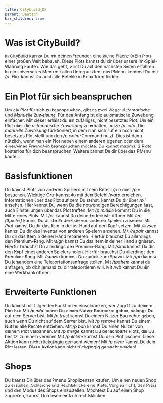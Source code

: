 ```yaml
---
title: Citybuild_DE
parent: Deutsch
has_children: true
---
```


# Was ist CityBuild?
In CityBuild kannst Du mit deinen Freunden eine kleine Fläche (=Ein Plot) einer großen Welt bebauen. Diese Plots kannst du dir über unsere Im-Spiel-Währung kaufen. Wie das geht, wirst Du auf den nächsten Seiten erfahren. In ein universelles Menu mit allen Unterpunkten, das PMenu, kommst Du mit */p*. Hier kannst Du auch alle Befehle in Knopfform finden.



# Ein Plot für sich beanspruchen
Um ein Plot für sich zu beanspruchen, gibt es zwei Wege: *Automatische* und *Manuelle Zuweisung*.
Für den Anfang ist die automatische Zuweisung einfacher. Mit dieser erhälst du ein zufälliges, nicht besetztes Plot. 
Um ein Plot über die *automatische Zuweisung* zu erhalten, nutze */p auto*.
Die *manuelle Zuweisung* funktioniert, in dem man sich auf ein noch nicht besetztes Plot stellt und  den */p claim*-Command nutzt. Dies ist dann nützlich, wenn man ein Plot neben einem anderen eigenen oder dem einer/eines Freund/-in beanspruchen möchte.
Du kannst maximal 2 Plots kostenlos für dich beanspruchen. Weitere kannst Du dir über das PMenu kaufen.



# Basisfunktionen
Du kannst Plots von anderen Spielern mit dem Befehl */p h* oder */p v* besuchen.
Wichtige Orte kannst du mit dem Befehl */warp* erreichen.
Informationen über das Plot auf dem Du stehst, kannst Du dir über */p i* ansehen. Hier kannst Du, wenn Du die notwendigen Berechtigungen hast, auch Einstellungen über das Plot treffen.
Mit */p middle* kommst Du in die Mitte eines Plots.
Mit */ec* kannst Du deine Enderkiste öffnen.
Mit */ec [Spieler]* kannst Du dir die Enderkiste von anderen Spielern ansehen.
Mit */hat* kannst Du dir das Item in deiner Hand auf den Kopf setzen.
Mit */invsee* kannst Du dir das Inventar von anderen Spielern ansehen.
Mit */repair* kannst Du dir das Item in deiner Hand reparieren. Hierfür brauchst Du allerdings den Premium-Rang.
Mit */sign* kannst Du das Item in deiner Hand signieren. Hierfür brauchst Du allerdings den Premium-Rang.
Mit */skull* kannst Du dir den Kopf eines anderen Spielers holen. Hierfür brauchst Du allerdings den Premium-Rang.
Mit */spawn* kommst Du zurück zum Spawn.
Mit */tpa* kannst Du jemandem eine Teleportationsanfrage stellen.
Mit */tpahere* kannst du anfragen, ob dich jemand zu dir teleportieren will.
Mit */wb* kannst Du dir eine Werkbank öffnen.



# Erweiterte Funktionen
Du kannst mit folgenden Funktionen einschränken, wer Zugriff zu deinem Plot hat:
Mit */p add* kannst Du einem Nutzer Baurechte geben, solange Du auf dem Server bist.
Mit */p trust* kannst Du einem Nutzer Baurechte geben, auch wenn Du nicht auf dem Server bist.
Mit */p remove* kannst Du einem Nutzer alle Rechte entziehen.
Mit */p ban* kannst Du einen Nutzer von deinem Plot verbannen.
Mit */p merge* kannst Du benachbarte Plots, die Du besitzt zu einem vereinen
Mit */p delete* kannst Du dein Plot löschen. Diese Aktion kann nicht rückgängig gemacht werden!
Mit */p clear* kannst Du dein Plot leeren. Diese Aktion kann nicht rückgängig gemacht werden!



# Shops
Du kannst Dir über das Pmenu Shoplizenzen kaufen. Um einen neuen Shop zu erstellen, Schleiche und Rechtsklicke eine Kiste. Vergiss nicht, den Preis und den Modus des Shops einzustellen. 
Möchtest Du auf einen Shop zugreifen, kannst Du diesen einfach rechtsklicken.
